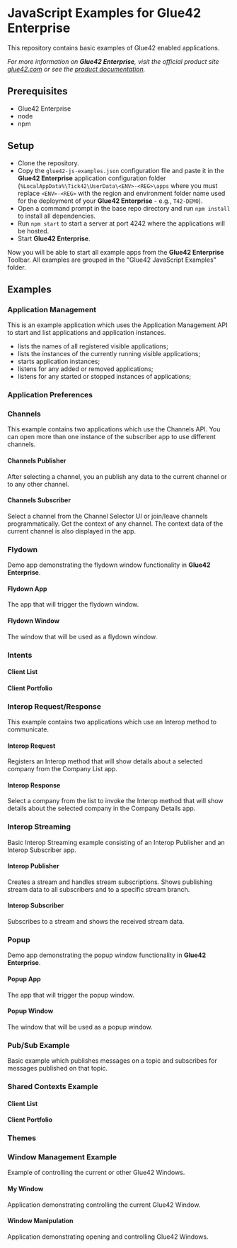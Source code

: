 # JavaScript Examples for Glue42 Enterprise

This repository contains basic examples of Glue42 enabled applications.

*For more information on **Glue42 Enterprise**, visit the official product site [glue42.com](https://glue42.com/) or see the [product documentation](https://docs.glue42.com).*

## Prerequisites

- Glue42 Enterprise
- node
- npm

## Setup

- Clone the repository.
- Copy the `glue42-js-examples.json` configuration file and paste it in the **Glue42 Enterprise** application configuration folder (`%LocalAppData%\Tick42\UserData\<ENV>-<REG>\apps` where you must replace `<ENV>-<REG>` with the region and environment folder name used for the deployment of your **Glue42 Enterprise** - e.g., `T42-DEMO`).  
- Open a command prompt in the base repo directory and run `npm install` to install all dependencies. 
- Run `npm start` to start a server at port 4242 where the applications will be hosted.
- Start **Glue42 Enterprise**. 

Now you will be able to start all example apps from the **Glue42 Enterprise** Toolbar. All examples are grouped in the "Glue42 JavaScript Examples" folder.

## Examples

### Application Management

This is an example application which uses the Application Management API to start and list applications and application instances.

- lists the names of all registered visible applications;
- lists the instances of the currently running visible applications;
- starts application instances;
- listens for any added or removed applications;
- listens for any started or stopped instances of applications;

### Application Preferences

### Channels

This example contains two applications which use the Channels API. You can open more than one instance of the subscriber app to use different channels.

#### Channels Publisher

After selecting a channel, you an publish any data to the current channel or to any other channel.

#### Channels Subscriber

Select a channel from the Channel Selector UI or join/leave channels programmatically. Get the context of any channel. The context data of the current channel is also displayed in the app.

### Flydown

Demo app demonstrating the flydown window functionality in **Glue42 Enterprise**.

#### Flydown App

The app that will trigger the flydown window.

#### Flydown Window

The window that will be used as a flydown window.

### Intents

#### Client List

#### Client Portfolio

### Interop Request/Response

This example contains two applications which use an Interop method to communicate.

#### Interop Request

Registers an Interop method that will show details about a selected company from the Company List app.

#### Interop Response

Select a company from the list to invoke the Interop method that will show details about the selected company in the Company Details app.

### Interop Streaming

Basic Interop Streaming example consisting of an Interop Publisher and an Interop Subscriber app.

#### Interop Publisher

Creates a stream and handles stream subscriptions. Shows publishing stream data to all subscribers and to a specific stream branch.

#### Interop Subscriber

Subscribes to a stream and shows the received stream data.

### Popup

Demo app demonstrating the popup window functionality in **Glue42 Enterprise**.

#### Popup App

The app that will trigger the popup window.

#### Popup Window

The window that will be used as a popup window.

### Pub/Sub Example

Basic example which publishes messages on a topic and subscribes for messages published on that topic.

### Shared Contexts Example

#### Client List

#### Client Portfolio

### Themes

### Window Management Example

Example of controlling the current or other Glue42 Windows.

#### My Window

Application demonstrating controlling the current Glue42 Window.

#### Window Manipulation

Application demonstrating opening and controlling Glue42 Windows.